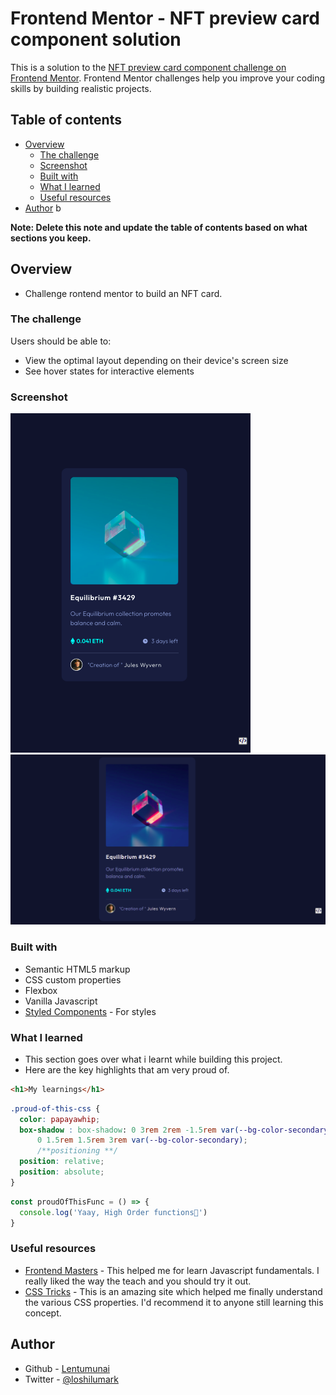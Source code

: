 # Frontend Mentor - NFT preview card component solution

This is a solution to the [NFT preview card component challenge on Frontend Mentor](https://www.frontendmentor.io/challenges/nft-preview-card-component-SbdUL_w0U). Frontend Mentor challenges help you improve your coding skills by building realistic projects. 

## Table of contents

- [Overview](#overview)
  - [The challenge](#the-challenge)
  - [Screenshot](#screenshot)
  - [Built with](#built-with)
  - [What I learned](#what-i-learned)
  - [Useful resources](#useful-resources)
- [Author](#author) b

**Note: Delete this note and update the table of contents based on what sections you keep.**

## Overview
- Challenge rontend mentor to build an NFT card.
### The challenge

Users should be able to:

- View the optimal layout depending on their device's screen size
- See hover states for interactive elements

### Screenshot

![active state image](./images/active.png)
![normal state image](./images/desktop.png)



### Built with

- Semantic HTML5 markup
- CSS custom properties
- Flexbox
- Vanilla Javascript
- [Styled Components](https://fontawesome.com/) - For styles


### What I learned

- This section goes over what i learnt while building this project.
- Here are the key highlights that am very proud of.

```html
<h1>My learnings</h1>
```
```css
.proud-of-this-css {
  color: papayawhip;
  box-shadow : box-shadow: 0 3rem 2rem -1.5rem var(--bg-color-secondary),
      0 1.5rem 1.5rem 3rem var(--bg-color-secondary);
      /**positioning **/
  position: relative;
  position: absolute;
}
```
```js
const proudOfThisFunc = () => {
  console.log('Yaay, High Order functions🎉')
}
```

### Useful resources

- [Frontend Masters](https://frontendmasters.com/) - This helped me for learn Javascript fundamentals. I really liked the way the teach and you should try it out.
- [CSS Tricks](https://css-tricks.com/) - This is an amazing site which helped me finally understand the various CSS properties. I'd recommend it to anyone still learning this concept.

## Author

- Github - [Lentumunai](https://www.github.com/geez-god)
- Twitter - [@loshilumark](https://www.twitter.com/loshilumark)

